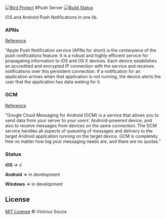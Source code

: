 

[![Bird Project](https://avatars0.githubusercontent.com/u/9083046?v=2&s=200)](https://github.com/BirdPush) 
#Push Server [![Build Status](https://travis-ci.org/vsouza/Bird.svg)](https://travis-ci.org/vsouza/Bird)


iOS and Android Push Notifications in one lib.

### APNs

[Reference](https://developer.apple.com/library/IOs/documentation/NetworkingInternet/Conceptual/RemoteNotificationsPG/Chapters/ApplePushService.html)

<p>"Apple Push Notification service (APNs for short) is the centerpiece of the push notifications feature. It is a robust and highly efficient service for propagating information to iOS and OS X devices. Each device establishes an accredited and encrypted IP connection with the service and receives notifications over this persistent connection. If a notification for an application arrives when that application is not running, the device alerts the user that the application has data waiting for it.</p>

### GCM

[Reference](https://developer.android.com/google/gcm/index.html)

<p>"Google Cloud Messaging for Android (GCM) is a service that allows you to send data from your server to your users' Android-powered device, and also to receive messages from devices on the same connection. The GCM service handles all aspects of queueing of messages and delivery to the target Android application running on the target device. GCM is completely free no matter how big your messaging needs are, and there are no quotas." </p>

### Status

__iOS__ => √

__Android__ => in development

__Windows__ => in development

## License

[MIT License](http://vsouza.mit-license.org/) © Vinicius Souza
